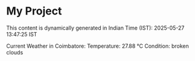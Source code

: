 # My Project

This content is dynamically generated in Indian Time (IST): 2025-05-27 13:47:25 IST


Current Weather in Coimbatore:
Temperature: 27.88 °C
Condition: broken clouds
